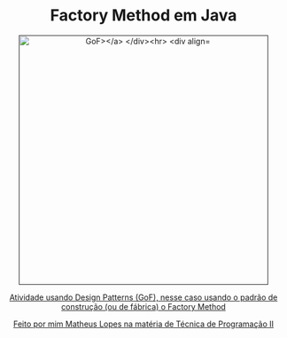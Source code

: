 <h1 align="Center"> Factory Method em Java </h1>
<div align="center">
  <a href=""><img src="" height="450" weight="200" alt="GoF></a>
</div><hr>

<div align="center">
    <p> Atividade usando Design Patterns (GoF), nesse caso usando o padrão de construção (ou de fábrica) o Factory Method </p>
    <p> Feito por mim Matheus Lopes na matéria de Técnica de Programação II </p>
</div>
